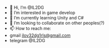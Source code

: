 - 👋 Hi, I’m @IL2DG
- 👀 I’m interested in game develop
- 🌱 I’m currently learning Unity and C#
- 💞️ I’m looking to collaborate on other peoples(?)
- 📫 How to reach me:
- gmail ilov32dg1rls@gmail.com
- telegram @IL2DG

<!---
IL2DG/IL2DG is a ✨ special ✨ repository because its `README.md` (this file) appears on your GitHub profile.
You can click the Preview link to take a look at your changes.
--->
